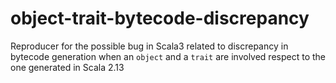 # object-trait-bytecode-discrepancy
Reproducer for the possible bug in Scala3 related to discrepancy in bytecode generation when an `object` and a `trait` are involved respect to the one generated in Scala 2.13
